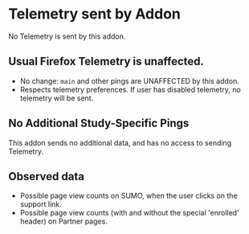 # Telemetry sent by Addon

No Telemetry is sent by this addon.

## Usual Firefox Telemetry is unaffected.

- No change: `main` and other pings are UNAFFECTED by this addon.
- Respects telemetry preferences.  If user has disabled telemetry, no telemetry will be sent.

## No Additional Study-Specific Pings

This addon sends no additional data, and has no access to sending Telemetry.

## Observed data

- Possible page view counts on SUMO, when the user clicks on the support link.
- Possible page view counts (with and without the special 'enrolled' header) on Partner pages.

